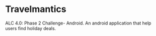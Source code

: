 # Travelmantics
 ALC 4.0: Phase 2 Challenge- Android. An android application that help users find holiday deals.

